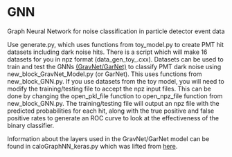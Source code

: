 # GNN
Graph Neural Network for noise classification in particle detector event data

Use generate.py, which uses functions from toy_model.py to create PMT hit datasets including dark noise hits. There is a script which will make 16 datasets for
you in npz format (data_gen_toy_.cxx). Datasets can be used to train and test the GNNs [(GravNet/GarNet)](https://arxiv.org/abs/1902.07987) to classify PMT dark noise using new_block_GravNet_Model.py (or GarNet).
This uses functions from new_block_GNN.py. If you use datasets from the toy model, you will need to modify the training/testing file to accept the npz input files. 
This can be done by changing the open_pkl_file function to open_npz_file function from new_block_GNN.py. The training/testing file will output an npz file with the predicted
probabilities for each hit, along with the true positive and false positive rates to generate an ROC curve to look at the effectiveness of the binary classifier.

Information about the layers used in the GravNet/GarNet model can be found in caloGraphNN_keras.py which was lifted from [here](https://github.com/jkiesele/caloGraphNN).
